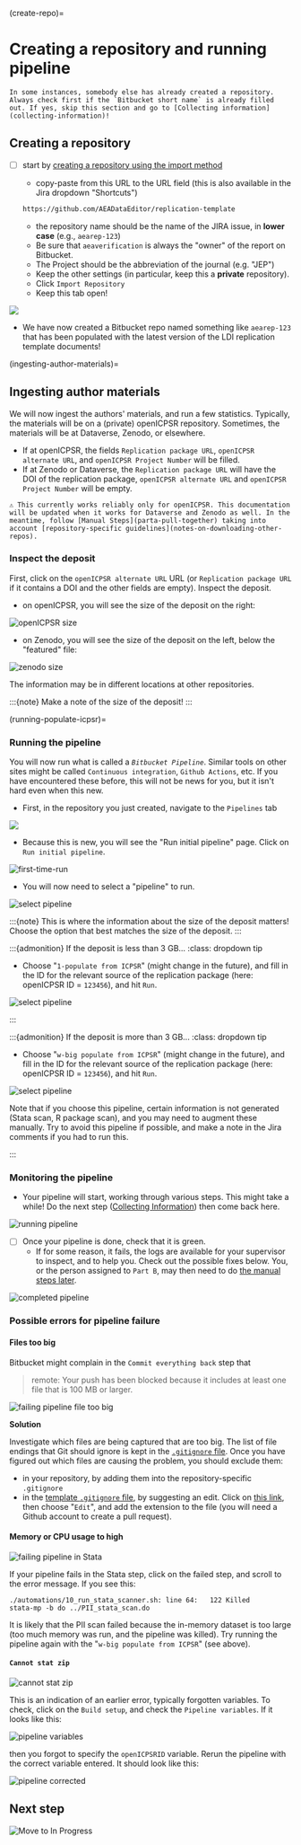 (create-repo)=
# Creating a repository and running pipeline


```{warning}
In some instances, somebody else has already created a repository. Always check first if the `Bitbucket short name` is already filled out. If yes, skip this section and go to [Collecting information](collecting-information)!
```

## Creating a repository

- [ ] start by [creating a repository using the import method](https://bitbucket.org/repo/import) 
    - copy-paste from this URL to the URL field (this is also available in the Jira dropdown "Shortcuts")

    ```bash
    https://github.com/AEADataEditor/replication-template
    ```

    - the repository name should be the name of the JIRA issue, in **lower case** (e.g., `aearep-123`)
    - Be sure that `aeaverification` is always the "owner" of the report on Bitbucket. 
    - The Project should be the abbreviation of the journal (e.g. "JEP")
    - Keep the other settings (in particular, keep this a **private** repository).
    - Click `Import Repository`
    - Keep this tab open!

![](images/bitbucket_import_blank_2022.png)

- We have now created a Bitbucket repo named something like `aearep-123` that has been populated with the latest version of the LDI replication template documents!

(ingesting-author-materials)=
## Ingesting author materials

We will now ingest the authors' materials, and run a few statistics. Typically, the materials will be on a (private) openICPSR repository. Sometimes, the materials will be at Dataverse, Zenodo, or elsewhere.

- If at openICPSR, the fields `Replication package URL`, `openICPSR alternate URL`, and `openICPSR Project Number` will be filled.
- If at Zenodo or Dataverse, the `Replication package URL` will have the DOI of the replication package, `openICPSR alternate URL` and `openICPSR Project Number` will be empty.


```{note}
⚠️ This currently works reliably only for openICPSR. This documentation will be updated when it works for Dataverse and Zenodo as well. In the meantime, follow [Manual Steps](parta-pull-together) taking into account [repository-specific guidelines](notes-on-downloading-other-repos).
```

### Inspect the deposit

First, click on the `openICPSR alternate URL` URL (or `Replication package URL` if it contains a DOI and the other fields are empty). Inspect the deposit.

- on openICPSR, you will see the size of the deposit on the right:

![openICPSR size](images/openicpsr-size-filecount.png)

- on Zenodo, you will see the size of the deposit on the left, below the "featured" file:

![zenodo size](images/zenodo-size-filecount.png)

The information may be in different locations at other repositories. 

:::{note}
Make a note of the size of the deposit!
:::

(running-populate-icpsr)=
### Running the pipeline

You will now run what is called a *`Bitbucket Pipeline`*. Similar tools on other sites might be called `Continuous integration`, `Github Actions`, etc. If you have encountered these before, this will not be news for you, but it isn't hard even when this new.

- First, in the repository you just created, navigate to the `Pipelines` tab

![](images/jira-find-pipelines.png)

- Because this is new, you will see the "Run initial pipeline" page. Click on `Run initial pipeline`.

![first-time-run](images/jira-run-first-pipeline.png)

- You will now need to select a "pipeline" to run. 



![select pipeline](images/jira-select-pipeline.png)


:::{note}
This is where the information about the size of the deposit matters! Choose the option that best matches the size of the deposit.
:::


:::{admonition} If the deposit is less than 3 GB...
:class: dropdown tip

- Choose "`1-populate from ICPSR`" (might change in the future), and fill in the ID for the relevant source of the replication package (here: openICPSR ID = `123456`), and hit `Run`.


![select pipeline](images/jira-run-pipeline-icpsr.png)


:::

:::{admonition} If the deposit is more than 3 GB...
:class: dropdown tip

- Choose "`w-big populate from ICPSR`" (might change in the future), and fill in the ID for the relevant source of the replication package (here: openICPSR ID = `123456`), and hit `Run`.


![select pipeline](images/jira-run-pipeline-icpsr-big.png)

Note that if you choose this pipeline, certain information is not generated (Stata scan, R package scan), and you may need to augment these manually. Try to avoid this pipeline if possible, and make a note in the Jira comments if you had to run this.

:::


### Monitoring the pipeline

- Your pipeline will start, working through various steps. This might take a while! Do the next step ([Collecting Information](collecting-information)) then come back here.

![running pipeline](images/jira-run-pipeline-running.png)

- [ ] Once your pipeline is done, check that it is green.
  - If for some reason, it fails, the logs are available for your supervisor to inspect, and to help you. Check out the possible fixes below. You, or the person assigned to `Part B`, may then need to do [the manual steps later](Manual1).

![completed pipeline](images/jira-run-pipeline-finished.png)

### Possible errors for pipeline failure

#### Files too big

Bitbucket might complain in the `Commit everything back` step that

> remote: Your push has been blocked because it includes at least one file that is 100 MB or larger.

![failing pipeline file too big](images/bitbucket-error-file-too-big.png)

**Solution**

Investigate which files are being captured that are too big. The list of file endings that Git should ignore is kept in the [`.gitignore` file](https://github.com/AEADataEditor/replication-template/blob/master/.gitignore). Once you have figured out which files are causing the problem, you should exclude them:

- in your repository, by adding them into the repository-specific `.gitignore`
- in the [template `.gitignore` file](https://github.com/AEADataEditor/replication-template/blob/master/.gitignore), by suggesting an edit. Click on [this link](https://github.com/AEADataEditor/replication-template/blob/master/.gitignore), then choose "`Edit`", and add the extension to the file (you will need a Github account to create a pull request).

#### Memory or CPU usage to high

![failing pipeline in Stata](images/jira-fail-pipeline-stata.png)

If your pipeline fails in the Stata step, click on the failed step, and scroll to the error message. If you see this:

```
./automations/10_run_stata_scanner.sh: line 64:   122 Killed                  stata-mp -b do ../PII_stata_scan.do
```

It is likely that the PII scan failed because the in-memory dataset is too large (too much memory was run, and the pipeline was killed). Try running the pipeline again with the "`w-big populate from ICPSR`" (see above).

#### `Cannot stat zip`

![cannot stat zip](images/jira-pipeline-error-zip.png)

This is an indication of an earlier error, typically forgotten variables. To check, click on the `Build setup`, and check the `Pipeline variables`. If it looks like this:

![pipeline variables](images/jira-pipeline-error-variables.png)

then you forgot to specify the `openICPSRID` variable. Rerun the pipeline with the correct variable entered. It should look like this:

![pipeline corrected](images/jira-pipeline-error-variables-corrected.png)

## Next step

![Move to In Progress](images/AEA-Data-Editor-Workflow-V3-20240114-short-23.png)
